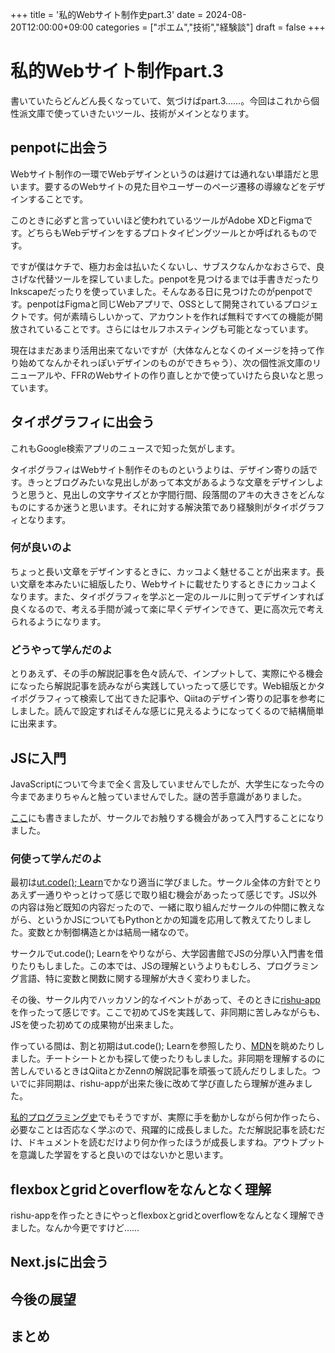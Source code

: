 
+++
title = '私的Webサイト制作史part.3'
date = 2024-08-20T12:00:00+09:00
categories = ["ポエム","技術","経験談"]
draft = false
+++

# 私的Webサイト制作part.3

書いていたらどんどん長くなっていて、気づけばpart.3……。今回はこれから個性派文庫で使っていきたいツール、技術がメインとなります。

## penpotに出会う

Webサイト制作の一環でWebデザインというのは避けては通れない単語だと思います。要するのWebサイトの見た目やユーザーのページ遷移の導線などをデザインすることです。

このときに必ずと言っていいほど使われているツールがAdobe XDとFigmaです。どちらもWebデザインをするプロトタイピングツールとか呼ばれるものです。

ですが僕はケチで、極力お金は払いたくないし、サブスクなんかなおさらで、良さげな代替ツールを探していました。penpotを見つけるまでは手書きだったりInkscapeだったりを使っていました。そんなある日に見つけたのがpenpotです。penpotはFigmaと同じWebアプリで、OSSとして開発されているプロジェクトです。何が素晴らしいかって、アカウントを作れば無料ですべての機能が開放されていることです。さらにはセルフホスティングも可能となっています。

現在はまだあまり活用出来てないですが（大体なんとなくのイメージを持って作り始めてなんかそれっぽいデザインのものができちゃう）、次の個性派文庫のリニューアルや、FFRのWebサイトの作り直しとかで使っていけたら良いなと思っています。

## タイポグラフィに出会う

これもGoogle検索アプリのニュースで知った気がします。

タイポグラフィはWebサイト制作そのものというよりは、デザイン寄りの話です。きっとブログみたいな見出しがあって本文があるような文章をデザインしようと思うと、見出しの文字サイズとか字間行間、段落間のアキの大きさをどんなものにするか迷うと思います。それに対する解決策であり経験則がタイポグラフィとなります。

### 何が良いのよ

ちょっと長い文章をデザインするときに、カッコよく魅せることが出来ます。長い文章を本みたいに組版したり、Webサイトに載せたりするときにカッコよくなります。また、タイポグラフィを学ぶと一定のルールに則ってデザインすれば良くなるので、考える手間が減って楽に早くデザインできて、更に高次元で考えられるようになります。

### どうやって学んだのよ

とりあえず、その手の解説記事を色々読んで、インプットして、実際にやる機会になったら解説記事を読みながら実践していったって感じです。Web組版とかタイポグラフィって検索して出てきた記事や、Qiitaのデザイン寄りの記事を参考にしました。読んで設定すればそんな感じに見えるようになってくるので結構簡単に出来ます。

## JSに入門

JavaScriptについて今まで全く言及していませんでしたが、大学生になった今の今まであまりちゃんと触っていませんでした。謎の苦手意識がありました。

[ここ](/p/私的プログラミング史/#ついにjavascriptに入門)にも書きましたが、サークルでお触りする機会があって入門することになりました。

### 何使って学んだのよ

最初は[ut.code(); Learn](https://learn.utcode.net)でかなり適当に学びました。サークル全体の方針でとりあえず一通りやっとけって感じで取り組む機会があったって感じです。JS以外の内容は殆ど既知の内容だったので、一緒に取り組んだサークルの仲間に教えながら、というかJSについてもPythonとかの知識を応用して教えてたりしました。変数とか制御構造とかは結局一緒なので。

サークルでut.code(); Learnをやりながら、大学図書館でJSの分厚い入門書を借りたりもしました。この本では、JSの理解というよりもむしろ、プログラミング言語、特に変数と関数に関する理解が大きく変わりました。

その後、サークル内でハッカソン的なイベントがあって、そのときに[rishu-app](https://toyama170402.github.io/rishu-app/)を作ったって感じです。ここで初めてJSを実践して、非同期に苦しみながらも、JSを使った初めての成果物が出来ました。

作っている間は、割と初期はut.code(); Learnを参照したり、[MDN](https://developer.mozilla.org)を眺めたりしました。チートシートとかも探して使ったりもしました。非同期を理解するのに苦しんでいるときはQiitaとかZennの解説記事を頑張って読んだりしました。ついでに非同期は、rishu-appが出来た後に改めて学び直したら理解が進みました。

[私的プログラミング史](/p/私的プログラミング史/)でもそうですが、実際に手を動かしながら何か作ったら、必要なことは否応なく学ぶので、飛躍的に成長しました。ただ解説記事を読むだけ、ドキュメントを読むだけより何か作ったほうが成長しますね。アウトプットを意識した学習をすると良いのではないかと思います。

## flexboxとgridとoverflowをなんとなく理解

rishu-appを作ったときにやっとflexboxとgridとoverflowをなんとなく理解できました。なんか今更ですけど……

## Next.jsに出会う

## 今後の展望

## まとめ
